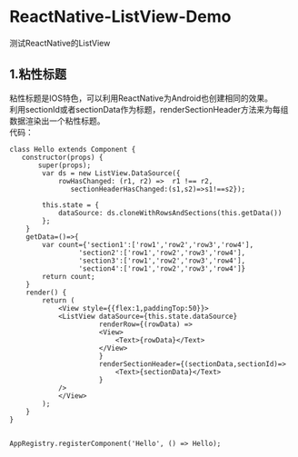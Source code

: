 # ReactNative-ListView-Demo
测试ReactNative的ListView<br>

1.粘性标题
----------
粘性标题是IOS特色，可以利用ReactNative为Android也创建相同的效果。<br>利用sectionId或者sectionData作为标题，renderSectionHeader方法来为每组数据渲染出一个粘性标题。<br>代码：<br>

    class Hello extends Component {
       constructor(props) {
           super(props);
            var ds = new ListView.DataSource({
                rowHasChanged: (r1, r2) =>  r1 !== r2,
                   sectionHeaderHasChanged:(s1,s2)=>s1!==s2});

            this.state = {
                dataSource: ds.cloneWithRowsAndSections(this.getData())
            };
        }
        getData=()=>{
            var count={'section1':['row1','row2','row3','row4'],
                     'section2':['row1','row2','row3','row4'],
                     'section3':['row1','row2','row3','row4'],
                     'section4':['row1','row2','row3','row4']}
            return count;
        }
        render() {
            return (
                <View style={{flex:1,paddingTop:50}}>
                <ListView dataSource={this.state.dataSource}
                          renderRow={(rowData) =>
                          <View>
                              <Text>{rowData}</Text>
                          </View>
                          }
                          renderSectionHeader={(sectionData,sectionId)=>
                              <Text>{sectionData}</Text>
                          }
                />
                </View>
            );
        }
    }


    AppRegistry.registerComponent('Hello', () => Hello);
